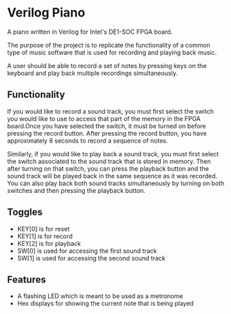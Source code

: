 # Verilog Piano

A piano written in Verilog for Intel's DE1-SOC FPGA board.

The purpose of the project is to replicate the functionality of a common type of music software that is used for recording and playing back music.

A user should be able to record a set of notes by pressing keys on the keyboard and play back multiple recordings simultaneously.

## Functionality

If you would like to record a sound track, you must first select the switch you would like to use to access that part of the memory in the FPGA board.Once you have selected the switch, it must be turned on before pressing the record button. After pressing the record button, you have approximately 8 seconds to record a sequence of notes.

Similarly, if you would like to play back a sound track, you must first select the switch associated to the sound track that is stored in memory. Then after turning on that switch, you can press the playback button and the sound track will be played back in the same sequence as it was recorded. You can also play back both sound tracks simultaneously by turning on both switches and then pressing the playback button.

## Toggles

- KEY[0] is for reset
- KEY[1] is for record
- KEY[2] is for playback
- SW[0] is used for accessing the first sound track
- SW[1] is used for accessing the second sound track

## Features

- A flashing LED which is meant to be used as a metronome
- Hex displays for showing the current note that is being played
